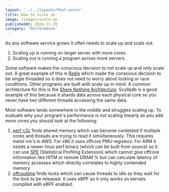 ```yaml
---
layout: '../../layouts/Post.astro'
title: How to scale up
image: /images/scale-up
publishedAt: 2024-11-29
category: 'Performance'
---
```


As any software service grows it often needs to scale up and scale out.

1. Scaling up is running on larger server with more cores.
1. Scaling out is running a program across more servers.

Some software makes the conscious decision to not scale up and only scale out. A great example of this is [Redis](https://github.com/redis/redis) which made the conscious decision to be single threaded so it does not need to worry about locking or race conditions. Other programs are built with scale up in mind. A common architecture for this is the [Share Nothing Architecture](https://www.scylladb.com/glossary/shared-nothing-architecture/). Scylladb is a good example of this because it shards data across each physical core so you never have two different threads accessing the same data.

Most software lands somewhere in the middle and struggles scaling up. To evaluate why your program's performance is not scaling linearly as you add more cores you should look at the following:

1. [perf c2c](https://man7.org/linux/man-pages/man1/perf-c2c.1.html) finds shared memory which can become contested if multiple cores and threads are trying to read it simultaneously. This requires metal vm's in AWS. For x86 it uses offcore PMU registers. For ARM it needs a newer linux perf binary (which can be built from source) so it can use [SPE](https://developer.arm.com/documentation/101136/22-1-3/MAP/Arm-Statistical-Profiling-Extension--SPE-) (Statistical Profiling Extension) which cannot give offcore information like HITM or remote DRAM % but can calculate latency of memory accesses which directly correlates to highly contended memory.
1. [offcputime](https://github.com/iovisor/bcc/blob/master/tools/offcputime.py) finds locks which can cause threads to idle as they wait for the lock to be released. It uses eBPF so it only works on kernels compiled with eBPF enabled.